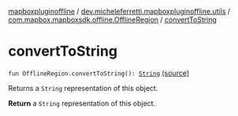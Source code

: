 [mapboxpluginoffline](../../index.md) / [dev.micheleferretti.mapboxpluginoffline.utils](../index.md) / [com.mapbox.mapboxsdk.offline.OfflineRegion](index.md) / [convertToString](./convert-to-string.md)

# convertToString

`fun OfflineRegion.convertToString(): `[`String`](https://kotlinlang.org/api/latest/jvm/stdlib/kotlin/-string/index.html) [(source)](https://github.com/xit0c/mapbox-plugin-offline/tree/master/mapboxpluginoffline/src/main/java/dev/micheleferretti/mapboxpluginoffline/utils/Extensions.kt#L22)

Returns a `String` representation of this object.

**Return**
a `String` representation of this object.

